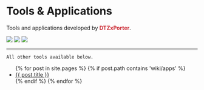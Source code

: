 # Tools & Applications

Tools and applications developed by <span style="color:#CB2D36;font-weight:bold;">DTZxPorter</span>.

<a href="{{ '/wiki/apps/Legion.html' | relative_url }}"><img class="tool-image" src="{{ '/assets/images/tool_legion.png' | relative_url }}"></a>
<a href="{{ '/wiki/apps/Vega.html' | relative_url }}"><img class="tool-image" src="{{ '/assets/images/tool_vega.png' | relative_url }}"></a>
<a href="{{ '/wiki/apps/Wraith-Archon.html' | relative_url }}"><img class="tool-image" src="{{ '/assets/images/tool_archon.png' | relative_url }}"></a>

---

`All other tools available below.`

<ul>
  {% for post in site.pages %}
    {% if post.path contains 'wiki/apps' %}
    <li>
      <a href="{{ post.url | relative_url }}">{{ post.title }}</a>
    </li>
    {% endif %}
  {% endfor %}
</ul>